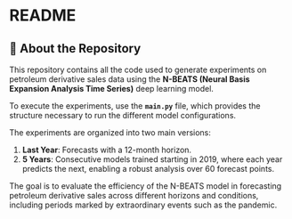 # README

## 📄 About the Repository

This repository contains all the code used to generate experiments on petroleum derivative sales data using the **N-BEATS (Neural Basis Expansion Analysis Time Series)** deep learning model.  

To execute the experiments, use the **`main.py`** file, which provides the structure necessary to run the different model configurations.  

The experiments are organized into two main versions:  
1. **Last Year**: Forecasts with a 12-month horizon.  
2. **5 Years**: Consecutive models trained starting in 2019, where each year predicts the next, enabling a robust analysis over 60 forecast points.

The goal is to evaluate the efficiency of the N-BEATS model in forecasting petroleum derivative sales across different horizons and conditions, including periods marked by extraordinary events such as the pandemic.
